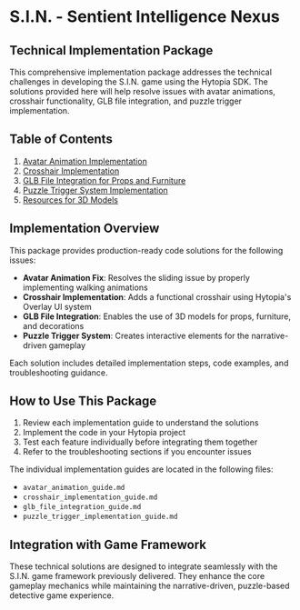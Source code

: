 # S.I.N. - Sentient Intelligence Nexus
## Technical Implementation Package

This comprehensive implementation package addresses the technical challenges in developing the S.I.N. game using the Hytopia SDK. The solutions provided here will help resolve issues with avatar animations, crosshair functionality, GLB file integration, and puzzle trigger implementation.

## Table of Contents

1. [Avatar Animation Implementation](#avatar-animation-implementation)
2. [Crosshair Implementation](#crosshair-implementation)
3. [GLB File Integration for Props and Furniture](#glb-file-integration)
4. [Puzzle Trigger System Implementation](#puzzle-trigger-system)
5. [Resources for 3D Models](#resources-for-3d-models)

## Implementation Overview

This package provides production-ready code solutions for the following issues:

- **Avatar Animation Fix**: Resolves the sliding issue by properly implementing walking animations
- **Crosshair Implementation**: Adds a functional crosshair using Hytopia's Overlay UI system
- **GLB File Integration**: Enables the use of 3D models for props, furniture, and decorations
- **Puzzle Trigger System**: Creates interactive elements for the narrative-driven gameplay

Each solution includes detailed implementation steps, code examples, and troubleshooting guidance.

## How to Use This Package

1. Review each implementation guide to understand the solutions
2. Implement the code in your Hytopia project
3. Test each feature individually before integrating them together
4. Refer to the troubleshooting sections if you encounter issues

The individual implementation guides are located in the following files:
- `avatar_animation_guide.md`
- `crosshair_implementation_guide.md`
- `glb_file_integration_guide.md`
- `puzzle_trigger_implementation_guide.md`

## Integration with Game Framework

These technical solutions are designed to integrate seamlessly with the S.I.N. game framework previously delivered. They enhance the core gameplay mechanics while maintaining the narrative-driven, puzzle-based detective game experience.
